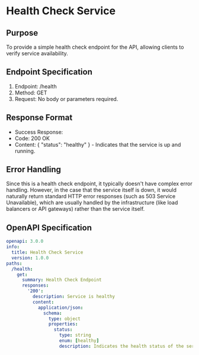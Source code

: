 # Health Check Service

## Purpose
To provide a simple health check endpoint for the API, allowing clients to verify service availability.

## Endpoint Specification
1. Endpoint: /health
2. Method: GET
3. Request: No body or parameters required.

## Response Format
  - Success Response:
  - Code: 200 OK
  - Content: { "status": "healthy" } - Indicates that the service is up and running.

## Error Handling
Since this is a health check endpoint, it typically doesn't have complex error handling. However, in the case that the service itself is down, it would naturally return standard HTTP error responses (such as 503 Service Unavailable), which are usually handled by the infrastructure (like load balancers or API gateways) rather than the service itself.

## OpenAPI Specification
```yaml
openapi: 3.0.0
info:
  title: Health Check Service
  version: 1.0.0
paths:
  /health:
    get:
      summary: Health Check Endpoint
      responses:
        '200':
          description: Service is healthy
          content:
            application/json:
              schema:
                type: object
                properties:
                  status:
                    type: string
                    enum: [healthy]
                    description: Indicates the health status of the service.

```